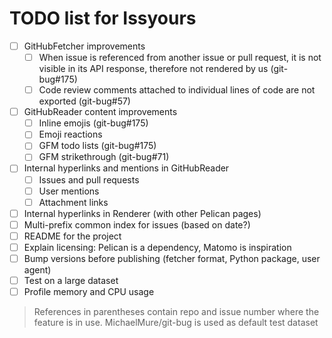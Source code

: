 # TODO list for Issyours

- [ ] GitHubFetcher improvements
    - [ ] When issue is referenced from another issue or pull request, it is
          not visible in its API response, therefore not rendered by us (git-bug#175)
    - [ ] Code review comments attached to individual lines of code are not
          exported (git-bug#57)
- [ ] GitHubReader content improvements
    - [ ] Inline emojis (git-bug#175)
    - [ ] Emoji reactions
    - [ ] GFM todo lists (git-bug#175)
    - [ ] GFM strikethrough (git-bug#71)
- [ ] Internal hyperlinks and mentions in GitHubReader
    - [ ] Issues and pull requests
    - [ ] User mentions
    - [ ] Attachment links
- [ ] Internal hyperlinks in Renderer (with other Pelican pages)
- [ ] Multi-prefix common index for issues (based on date?)
- [ ] README for the project
- [ ] Explain licensing: Pelican is a dependency, Matomo is inspiration
- [ ] Bump versions before publishing (fetcher format, Python package, user
      agent)
- [ ] Test on a large dataset
- [ ] Profile memory and CPU usage

> References in parentheses contain repo and issue number where the feature is
> in use. MichaelMure/git-bug is used as default test dataset

